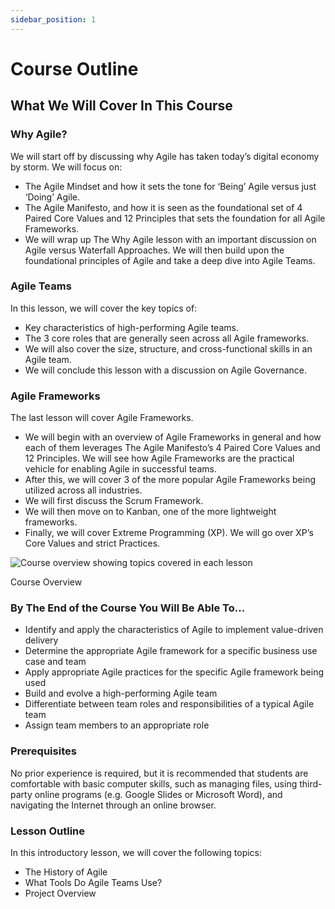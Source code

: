 ```yaml
---
sidebar_position: 1
---
```


# Course Outline

## What We Will Cover In This Course
### Why Agile?

We will start off by discussing why Agile has taken today’s digital economy by storm. We will focus on:

- The Agile Mindset and how it sets the tone for ‘Being’ Agile versus just ‘Doing’ Agile.
- The Agile Manifesto, and how it is seen as the foundational set of 4 Paired Core Values and 12 Principles that sets the foundation for all Agile Frameworks.
- We will wrap up The Why Agile lesson with an important discussion on Agile versus Waterfall Approaches. We will then build upon the foundational principles of Agile and take a deep dive into Agile Teams.

### Agile Teams

In this lesson, we will cover the key topics of:

- Key characteristics of high-performing Agile teams.
- The 3 core roles that are generally seen across all Agile frameworks.
- We will also cover the size, structure, and cross-functional skills in an Agile team.
- We will conclude this lesson with a discussion on Agile Governance.

### Agile Frameworks

The last lesson will cover Agile Frameworks.

- We will begin with an overview of Agile Frameworks in general and how each of them leverages The Agile Manifesto’s 4 Paired Core Values and 12 Principles. We will see how Agile Frameworks are the practical vehicle for enabling Agile in successful teams.
- After this, we will cover 3 of the more popular Agile Frameworks being utilized across all industries.
- We will first discuss the Scrum Framework.
- We will then move on to Kanban, one of the more lightweight frameworks.
- Finally, we will cover Extreme Programming (XP). We will go over XP’s Core Values and strict Practices.

![Course overview showing topics covered in each lesson](https://video.udacity-data.com/topher/2020/August/5f31b846_agnd-c1-course-overview/agnd-c1-course-overview.jpg)

Course Overview

### By The End of the Course You Will Be Able To...

- Identify and apply the characteristics of Agile to implement value-driven delivery
- Determine the appropriate Agile framework for a specific business use case and team
- Apply appropriate Agile practices for the specific Agile framework being used
- Build and evolve a high-performing Agile team
- Differentiate between team roles and responsibilities of a typical Agile team
- Assign team members to an appropriate role

### Prerequisites

No prior experience is required, but it is recommended that students are comfortable with basic computer skills, such as managing files, using third-party online programs (e.g. Google Slides or Microsoft Word), and navigating the Internet through an online browser.

### Lesson Outline

In this introductory lesson, we will cover the following topics:

- The History of Agile
- What Tools Do Agile Teams Use?
- Project Overview